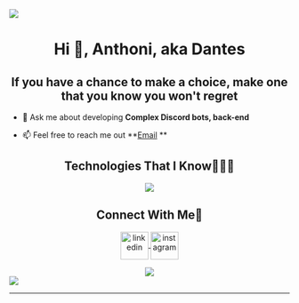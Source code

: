 <!--horizontal divider(gradiant)-->
<img src="https://user-images.githubusercontent.com/73097560/115834477-dbab4500-a447-11eb-908a-139a6edaec5c.gif" />

<!--h1 without bottom border-->
<div align="center">
  <h1>Hi 👋, Anthoni, aka Dantes</h1>
</div>

<!--h2 without bottom border-->
<div align="center">
  <h2>If you have a chance to make a choice, make one that you know you won't regret</h2>
</div>

<!--Intro start-->
- 💬 Ask me about developing **Complex Discord bots, back-end**

- 📫 Feel free to reach me out **[Email](antonnguyen0@gmail.com) **
<!--Intro end-->

<!--- stats & Trophy (start) -->
<p align="center">

<!--h1 without bottom border-->
<div align="center">
  <h2>Technologies That I Know👨🏻‍💻</h2>
</div>

<!--tech stack icons-->
<p align="center">
  <a href="https://skillicons.dev">
    <img src="https://skillicons.dev/icons?i=git,css,discord,docker,github,html,js,mongodb,nodejs,py,react,ts,vscode&perline=14" />
  </a>
</p>

<!-- Connect with me -->
<!--h2 without bottom border-->
<div align="center">
  <h2>Connect With Me🤝</h2>
</div>

<!--icons and links-->
<p align="center">
  <a href="https://www.linkedin.com/in/enganese/" target="blank">
    <img align="center" src="https://user-images.githubusercontent.com/88904952/234979284-68c11d7f-1acc-4f0c-ac78-044e1037d7b0.png" alt="linkedin" height="50" width="50" />
  </a>
  <a href="https://instagram.com/enganese.space/" target="blank">
    <img align="center" src="https://user-images.githubusercontent.com/88904952/234981169-2dd1e58f-4b7e-468c-8213-034ba62156c3.png" alt="instagram" height="50" width="50" />
  </a>
</p>

<!--profile visit count-->
<div align="center">
  <a href="https://www.gitbook.com/preview?utm_source=gitbook_readme_badge&utm_medium=organic&utm_campaign=preview_documentation&utm_content=link">
    <img
        src="https://img.shields.io/static/v1?message=Documented%20on%20GitBook&logo=gitbook&logoColor=ffffff&label=%20&labelColor=5c5c5c&color=3F89A1"
    />
</a>

</div>

<!--horizontal divider(gradiant)-->
<img src="https://user-images.githubusercontent.com/73097560/115834477-dbab4500-a447-11eb-908a-139a6edaec5c.gif" />

----------------------------------------------------------------------
